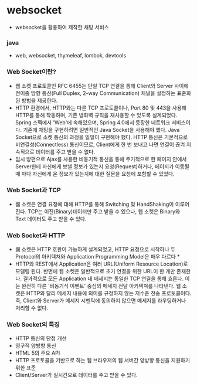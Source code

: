 # websocket
- websocket을 활용하여 제작한 채팅 서비스

### java
- web, websocket, thymeleaf, lombok, devtools

### Web Socket이란?
- 웹 소켓 프로토콜인 RFC 6455는 단일 TCP 연결을 통해 Client와 Server 사이에 전이중 방향 통신(Full Duplex, 2-way Communication) 채널을 설정하는 표준화된 방법을 제공한다.
- HTTP 환경에서, HTTP와는 다른 TCP 프로토콜이나, Port 80 및 443을 사용해 HTTP를 통해 작동하며, 기존 방화벽 규칙을 재사용할 수 있도록 설계되었다.
Spring 스펙에서 'Web'에 속해있으며, Spring 4.0에서 등장한 네트워크 서비스이다. 기존에 채팅을 구현하려면 일반적인 Java Socket을 사용해야 했다. Java Socket으로 소켓 통신의 과정을 일일이 구현해야 했다. HTTP 통신은 기본적으로 비연결성(Connectless) 통신이므로, Client에게 한 번 보내고 나면 연결이 끊겨 지속적으로 데이터를 주고 받을 수 없다. 
- 임시 방편으로 Ajax를 사용한 비동기적 통신을 통해 주기적으로 한 페이지 안에서 Server한테 자신에게 보낼 정보가 있는지 요청(Request)하거나, 페이지가 이동될 때 마다 자신에게 온 정보가 있는지에 대한 질문을 요청에 포함할 수 있었다.
 

### Web Socket과 TCP
- 웹 소켓은 연결 요청에 대해 HTTP를 통해 Switching 및 HandShaking이 이루어진다.
TCP는 이진(Binary)데이터만 주고 받을 수 있으나, 웹 소켓은 Binary와 Text 데이터도 주고 받을 수 있다.
 

### Web Socket과 HTTP
- 웹 소켓은 HTTP 호환이 가능하게 설계되었고, HTTP 요청으로 시작하나 두 Protocol의 아키텍쳐와 Application Programming Model은 매우 다르다 *
- HTTP와 REST에서 Application은 여러 URL(Uniform Resource Location)로 모델링 된다. 반면에 웹 소켓은 일반적으로 초기 연결을 위한 URL이 한 개만 존재한다. 결과적으로 모든 Application 내 메세지는 동일한 TCP 연결을 통해 흐른다. 이는 완전히 다른 '비동기식 이벤트' 중심의 메세지 전달 아키텍쳐를 나타낸다.
웹 소켓은 HTTP와 달리 메세지 내용에 의미를 규정하지 않는 저수준 전송 프로토콜이다. 즉, Client와 Server가 메세지 시멘틱에 동의하지 않으면 메세지를 라우팅하거나 처리할 수 없다.
 

### Web Socket의 특징
- HTTP 통신의 단점 개선
- 영구적 양방향 통신
- HTML 5의 주요 API
- HTTP 프로토콜을 기반으로 하는 웹 브라우저의 웹 서버간 양방향 통신을 지원하기 위한 표준
- Client/Server가 실시간으로 데이터를 주고 받을 수 있다.
